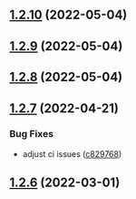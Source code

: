 ## [1.2.10](https://github.com/newaeonweb/pokemon-app/compare/v1.2.9...v1.2.10) (2022-05-04)



## [1.2.9](https://github.com/newaeonweb/pokemon-app/compare/v1.2.8...v1.2.9) (2022-05-04)



## [1.2.8](https://github.com/newaeonweb/pokemon-app/compare/v1.2.7...v1.2.8) (2022-05-04)



## [1.2.7](https://github.com/newaeonweb/pokemon-app/compare/v1.2.6...v1.2.7) (2022-04-21)


### Bug Fixes

* adjust ci issues ([c829768](https://github.com/newaeonweb/pokemon-app/commit/c829768b3edde5ea8663d91024ef238a3d19f7a7))



## [1.2.6](https://github.com/newaeonweb/pokemon-app/compare/v1.2.5...v1.2.6) (2022-03-01)



